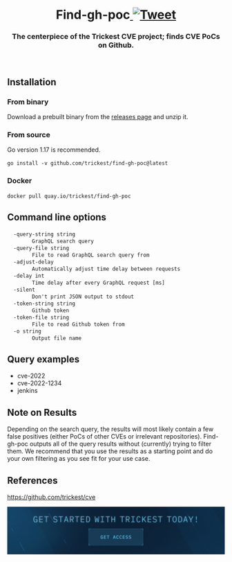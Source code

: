 <h1 align="center">Find-gh-poc<a href="https://twitter.com/intent/tweet?text=Find-gh-poc%20-%20The%20centerpiece%20of%20the%20Trickest%20CVE%20project%3B%20finds%20CVE%20PoCs%20on%20Github%20%40trick3st%0Ahttps%3A%2F%2Fgithub.com%2Ftrickest%2Ffind-gh-poc"> <img src="https://img.shields.io/badge/Tweet--lightgrey?logo=twitter&style=social" alt="Tweet" height="20"/></a></h1>

<h3 align="center">
The centerpiece of the Trickest CVE project; finds CVE PoCs on Github. 
</h3>
<br>

## Installation
### From binary
Download a prebuilt binary from the [releases page](https://github.com/jmousqueton/find-gh-poc/releases/latest) and unzip it.

### From source
Go version 1.17 is recommended.
```
go install -v github.com/trickest/find-gh-poc@latest
```

### Docker
```
docker pull quay.io/trickest/find-gh-poc
```

## Command line options
```
  -query-string string
    	GraphQL search query
  -query-file string
    	File to read GraphQL search query from
  -adjust-delay
    	Automatically adjust time delay between requests
  -delay int
    	Time delay after every GraphQL request [ms]
  -silent
    	Don't print JSON output to stdout
  -token-string string
    	Github token
  -token-file string
    	File to read Github token from
  -o string
    	Output file name
```

## Query examples
- cve-2022
- cve-2022-1234
- jenkins

## Note on Results
Depending on the search query, the results will most likely contain a few false positives (either PoCs of other CVEs or irrelevant repositories). Find-gh-poc outputs all of the query results without (currently) trying to filter them. We recommend that you use the results as a starting point and do your own filtering as you see fit for your use case.

## References
https://github.com/trickest/cve

[<img src="./banner.png" />](https://trickest-access.paperform.co/)

